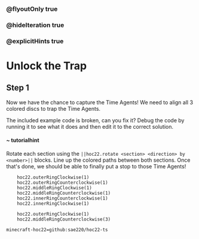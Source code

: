 ### @flyoutOnly true
### @hideIteration true
### @explicitHints true


# Unlock the Trap

## Step 1
Now we have the chance to capture the Time Agents! We need to align all 3 colored discs to trap the Time Agents.

The included example code is broken, can you fix it? Debug the code by running it to see what it does and then edit it to the correct solution.

#### ~ tutorialhint 
Rotate each section using the ``||hoc22.rotate <section> <direction> by <number>||`` blocks. Line up the colored paths between both sections. Once that's done, we should be able to finally put a stop to those Time Agents!

```ghost
    hoc22.outerRingClockwise(1)
    hoc22.outerRingCounterclockwise(1)
    hoc22.middleRingClockwise(1)
    hoc22.middleRingCounterclockwise(1)
    hoc22.innerRingCounterclockwise(1)
    hoc22.innerRingClockwise(1)
```
```template       
    hoc22.outerRingClockwise(1)
    hoc22.middleRingCounterclockwise(3)

```

```package
minecraft-hoc22=github:sae220/hoc22-ts
```